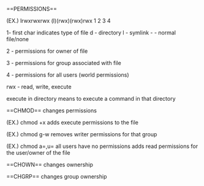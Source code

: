 ==PERMISSIONS==

(EX.) lrwxrwxrwx
	(l)(rwx)(rwx)rwx
	 1   2    3  4
		
1- first char indicates type of file
	d - directory
	l - symlink
	- - normal file/none

2 - permissions for owner of file

3 - permissions for group associated with file

4 - permissions for all users (world permissions)

rwx - read, write, execute

execute in directory means to execute a command in that directory

==CHMOD==
changes permissions

(EX.) chmod +x
	adds execute permissions to the file

(EX.) chmod g-w
	removes writer permissions for that group

(EX.) chmod a=,u=
	all users have no permissions
	adds read permissions for the user/owner of the file

==CHOWN==
changes ownership

==CHGRP==
changes group ownership
